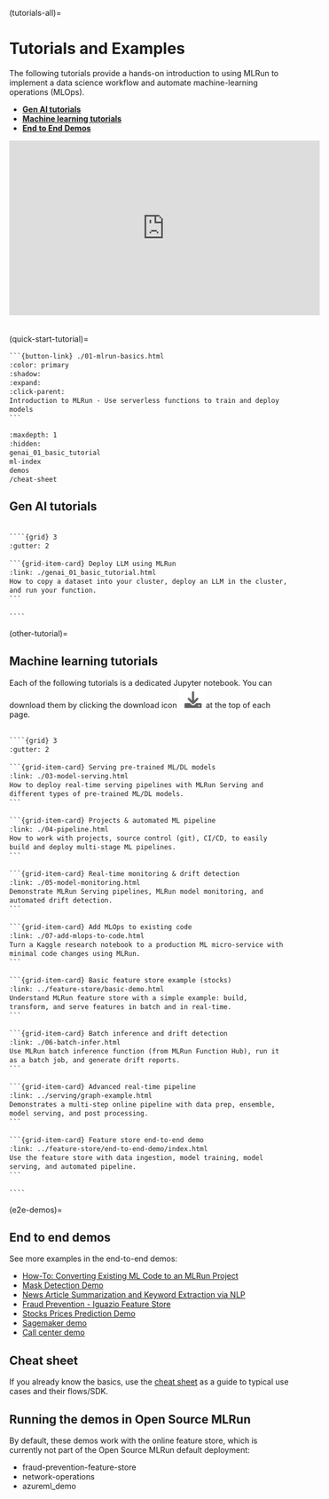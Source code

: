 (tutorials-all)=
# Tutorials and Examples

The following tutorials provide a hands-on introduction to using MLRun to implement a data science workflow and automate machine-learning operations (MLOps).

- [**Gen AI tutorials**](#gen-ai-tutorials)
- [**Machine learning tutorials**](#other-tutorial)
- [**End to End Demos**](#e2e-demos)

<iframe width="560" height="315" src="https://www.youtube.com/embed/xI8KVGLlj7Q" title="YouTube video player" frameborder="0" allow="accelerometer; autoplay; clipboard-write; encrypted-media; gyroscope; picture-in-picture; web-share" allowfullscreen></iframe><br><br>

(quick-start-tutorial)=

````{card} Make sure you start with the Quick start tutorial to understand the basics
```{button-link} ./01-mlrun-basics.html
:color: primary
:shadow:
:expand:
:click-parent:
Introduction to MLRun - Use serverless functions to train and deploy models
```
````

```{toctree}
:maxdepth: 1
:hidden:
genai_01_basic_tutorial
ml-index
demos
/cheat-sheet
```

## Gen AI tutorials


`````{div}

````{grid} 3
:gutter: 2

```{grid-item-card} Deploy LLM using MLRun
:link: ./genai_01_basic_tutorial.html
How to copy a dataset into your cluster, deploy an LLM in the cluster, and run your function.
```

````
`````

(other-tutorial)=
## Machine learning tutorials

Each of the following tutorials is a dedicated Jupyter notebook. You can download them by clicking the download icon <img src="../_static/images/icon-download.png">at the top of each page.


`````{div}

````{grid} 3
:gutter: 2

```{grid-item-card} Serving pre-trained ML/DL models
:link: ./03-model-serving.html
How to deploy real-time serving pipelines with MLRun Serving and different types of pre-trained ML/DL models.
```

```{grid-item-card} Projects & automated ML pipeline
:link: ./04-pipeline.html
How to work with projects, source control (git), CI/CD, to easily build and deploy multi-stage ML pipelines.
```

```{grid-item-card} Real-time monitoring & drift detection
:link: ./05-model-monitoring.html
Demonstrate MLRun Serving pipelines, MLRun model monitoring, and automated drift detection.
```

```{grid-item-card} Add MLOps to existing code
:link: ./07-add-mlops-to-code.html
Turn a Kaggle research notebook to a production ML micro-service with minimal code changes using MLRun.
```

```{grid-item-card} Basic feature store example (stocks)
:link: ../feature-store/basic-demo.html
Understand MLRun feature store with a simple example: build, transform, and serve features in batch and in real-time.
```

```{grid-item-card} Batch inference and drift detection
:link: ./06-batch-infer.html
Use MLRun batch inference function (from MLRun Function Hub), run it as a batch job, and generate drift reports.
```

```{grid-item-card} Advanced real-time pipeline
:link: ../serving/graph-example.html
Demonstrates a multi-step online pipeline with data prep, ensemble, model serving, and post processing. 
```

```{grid-item-card} Feature store end-to-end demo
:link: ../feature-store/end-to-end-demo/index.html
Use the feature store with data ingestion, model training, model serving, and automated pipeline.
```

````
`````

(e2e-demos)=
## End to end demos

See more examples in the end-to-end demos:
- [How-To: Converting Existing ML Code to an MLRun Project](https://github.com/mlrun/demos/tree/master/howto) 
- [Mask Detection Demo](https://github.com/mlrun/demos/tree/master/mask-detection)
- [News Article Summarization and Keyword Extraction via NLP](https://github.com/mlrun/demos/tree/master/news-article-nlp)
- [Fraud Prevention - Iguazio Feature Store](https://github.com/mlrun/demos/tree/master/fraud-prevention-feature-store)
- [Stocks Prices Prediction Demo](https://github.com/mlrun/demos/tree/master/stocks-prediction)
- [Sagemaker demo](https://github.com/mlrun/demo-sagemaker)
- [Call center demo](https://github.com/mlrun/demo-call-center)

## Cheat sheet

If you already know the basics, use the [cheat sheet](../cheat-sheet.html) as a guide to typical use cases and their flows/SDK.

## Running the demos in Open Source MLRun

By default, these demos work with the online feature store, which is currently not part of the Open Source MLRun default deployment:
- fraud-prevention-feature-store 
- network-operations
- azureml_demo